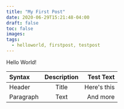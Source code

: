 ```yaml
---
title: "My First Post"
date: 2020-06-29T15:21:48-04:00
draft: false
toc: false
images:
tags:
  - helloworld, firstpost, testpost
---
```

Hello World!

| Syntax      | Description | Test Text     |
| :---        |    :----:   |          ---: |
| Header      | Title       | Here's this   |
| Paragraph   | Text        | And more      |
